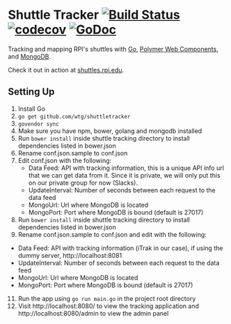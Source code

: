Shuttle Tracker [![Build Status](https://travis-ci.org/wtg/shuttletracker.svg?branch=master)](https://travis-ci.org/wtg/shuttletracker)&nbsp;[![codecov](https://codecov.io/gh/wtg/shuttletracker/branch/master/graph/badge.svg)](https://codecov.io/gh/wtg/shuttletracker)&nbsp;[![GoDoc](https://godoc.org/github.com/wtg/shuttletracker?status.svg)](https://godoc.org/github.com/wtg/shuttletracker)
===============

Tracking and mapping RPI's shuttles with [Go](https://golang.org/), [Polymer Web Components](https://www.polymer-project.org/), and [MongoDB](https://www.mongodb.org/).

Check it out in action at [shuttles.rpi.edu](https://shuttles.rpi.edu).

Setting Up
-----------------
1. Install Go
2. `go get github.com/wtg/shuttletracker`
3. `govendor sync`
4. Make sure you have npm, bower, golang and mongodb installed
5. Run `bower install` inside shuttle tracking directory to install dependencies listed in bower.json
6. Rename conf.json.sample to conf.json
7. Edit conf.json with the following:
   * Data Feed: API with tracking information, this is a unique API info url that we can get data from it. Since it is private, we will only put this on our private group for now (Slacks).
   * UpdateInterval: Number of seconds between each request to the data feed
   * MongoUrl: Url where MongoDB is located
   * MongoPort: Port where MongoDB is bound (default is 27017)
9. Run `bower install` inside shuttle tracking directory to install dependencies listed in bower.json
10. Rename conf.json.sample to conf.json and edit with the following:
   * Data Feed: API with tracking information (iTrak in our case), if using the dummy server, http://localhost:8081
   * UpdateInterval: Number of seconds between each request to the data feed
   * MongoUrl: Url where MongoDB is located
   * MongoPort: Port where MongoDB is bound (default is 27017)
11. Run the app using `go run main.go` in the project root directory
12. Visit http://localhost:8080/ to view the tracking application and http://localhost:8080/admin to view the admin panel
